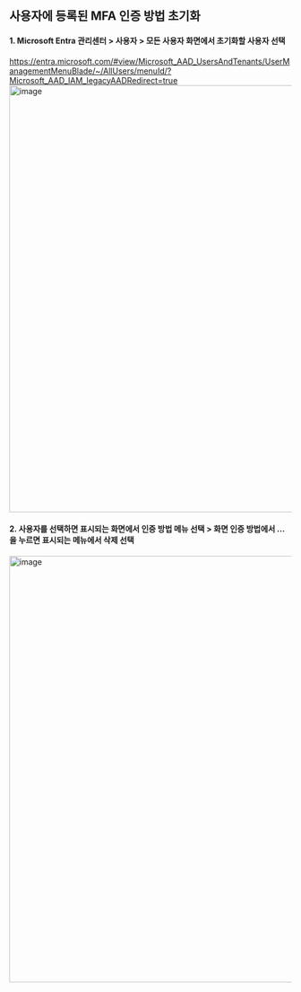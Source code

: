 ## 사용자에 등록된 MFA 인증 방법 초기화

#### 1. Microsoft Entra 관리센터 > 사용자 > 모든 사용자 화면에서 초기화할 사용자 선택
https://entra.microsoft.com/#view/Microsoft_AAD_UsersAndTenants/UserManagementMenuBlade/~/AllUsers/menuId/?Microsoft_AAD_IAM_legacyAADRedirect=true   
<img width="761" alt="image" src="https://github.com/ClassSync/K12/assets/16409151/2735be99-8129-464a-abab-ff486f811934">

#### 2. 사용자를 선택하면 표시되는 화면에서 인증 방법 메뉴 선택 > 화면 인증 방법에서  ...을 누르면 표시되는 메뉴에서 삭제 선택 
<img width="760" alt="image" src="https://github.com/ClassSync/K12/assets/16409151/1ce40895-c3bc-493c-a22c-05cf15242ab2">




